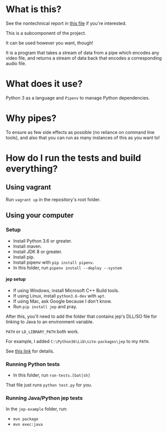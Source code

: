 # What is this?

See the nontechnical report in [this file](./report.md) if you're interested.

This is a subcomponent of the project.

It can be used however you want, though!

It is a program that takes a stream of data from a pipe which encodes any video
file, and returns a stream of data back that encodes a corresponding audio file.

# What does it use?

Python 3 as a language and `Pipenv` to manage Python dependencies. 

# Why pipes?

To ensure as few side effects as possible (no reliance on command line tools),
and also that you can run as many instances of this as you want to!

# How do I run the tests and build everything?

## Using vagrant

Run `vagrant up` in the repository's root folder.

## Using your computer

### Setup

- Install Python 3.6 or greater.
- Install maven.
- Install JDK 8 or greater.
- Install pip.
- Install pipenv with `pip install pipenv`.
- In this folder, run `pipenv install --deploy --system`

#### jep setup
- If using Windows, install Microsoft C++ Build tools.
- If using Linux, install `python3.6-dev` with `apt`.
- If using Mac, ask Google because I don't know.
- Run `pip install jep` and pray.

After this, you'll need to add the folder that contains jep's DLL/SO file for linking to Java to an environment variable.

`PATH` or `LD_LIBRARY_PATH` both work.

For example, I added `C:\Python36\Lib\site-packages\jep` to my `PATH`.

See [this link](https://github.com/ninia/jep) for details.

### Running Python tests
- In this folder, run `run-tests.[bat|sh]`

That file just runs `python test.py` for you.

### Running Java/Python jep tests
In the `jep-example` folder, run:

- `mvn package`
- `mvn exec:java`
